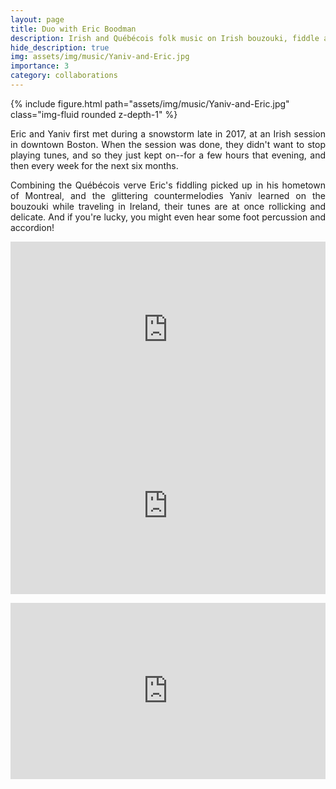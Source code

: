 ```yaml
---
layout: page
title: Duo with Eric Boodman
description: Irish and Québécois folk music on Irish bouzouki, fiddle and foot percussion.
hide_description: true
img: assets/img/music/Yaniv-and-Eric.jpg
importance: 3
category: collaborations
---
```


<div class="row">
    <div class="col-sm mt-3 mt-md-0">
        {% include figure.html path="assets/img/music/Yaniv-and-Eric.jpg" class="img-fluid rounded z-depth-1" %}
    </div>
    <div class="col-sm mt-3 mt-md-0">
    	 <p style="text-align: justify;">
		Eric and Yaniv first met during a snowstorm late in 2017, at an Irish session in downtown Boston. When the session was done, they didn't want to stop playing tunes, and so they just kept on--for a few hours that evening, and then every week for the next six months.
	</p>
	<p style="text-align: justify;">
		Combining the Québécois verve Eric's fiddling picked up in his hometown of Montreal, and the glittering countermelodies Yaniv learned on the bouzouki while traveling in Ireland, their tunes are at once rollicking and delicate. And if you're lucky, you might even hear some foot percussion and accordion!
	 </p>	 
    </div>
</div>

<p></p>

<div class="row">
    <div class="col-sm mt-3 mt-md-0">
    	 <div style="position:relative;height:0px;padding-bottom:56%;margin:0px auto;">
	      <iframe style="position:absolute;top:0px;left:0px;width:100%;height:100%;" width="1280" height="720" src="https://www.youtube.com/embed/HXh05i-RG-4?rel=0&amp;color=white" frameborder="0" allowfullscreen=""></iframe>
	 </div>
    </div>
    <div class="col-sm mt-3 mt-md-0">
    	 <div style="position:relative;height:0px;padding-bottom:56%;margin:0px auto;">
	      <iframe style="position:absolute;top:0px;left:0px;width:100%;height:100%;" width="640" height="360" src="https://www.youtube.com/embed/foqw5W6Dyeo?rel=0&amp;color=white" frameborder="0" allowfullscreen=""></iframe>
	 </div>
     </div>
</div>

<p></p>

<div class="row">
    <div class="col-sm mt-3 mt-md-0">
    	 <div style="position:relative;height:0px;padding-bottom:56%;margin:0px auto;">
	      <iframe style="position:absolute;top:0px;left:0px;width:100%;height:100%;" width="640" height="360" src="https://www.youtube.com/embed/7zETLNcDyMw?rel=0&amp;color=white" frameborder="0" allowfullscreen=""></iframe>
	 </div>
    </div>
</div>

